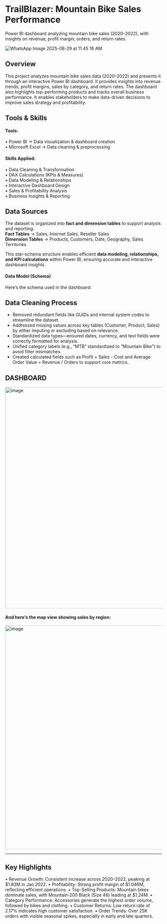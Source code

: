 # TrailBlazer: Mountain Bike Sales Performance 
Power BI dashboard analyzing mountain bike sales (2020–2022), with insights on revenue, profit margin, orders, and return rates.

![WhatsApp Image 2025-08-29 at 11 45 16 AM](https://github.com/user-attachments/assets/49ac2a0b-8c7d-4b0f-83c0-d19761adc2fb)

 ## Overview  

This project analyzes mountain bike sales data (2020–2022) and presents it through an interactive Power BI dashboard.
It provides insights into revenue trends, profit margins, sales by category, and return rates.
The dashboard also highlights top-performing products and tracks overall business performance.
It enables stakeholders to make data-driven decisions to improve sales strategy and profitability.

## Tools & Skills

#### Tools:
•	Power BI → Data visualization & dashboard creation       
•	Microsoft Excel → Data cleaning & preprocessing

#### Skills Applied:
•	Data Cleaning & Transformation          
•	DAX Calculations (KPIs & Measures)          
•	Data Modeling & Relationships                 
•	Interactive Dashboard Design                        
•	Sales & Profitability Analysis                       
•	Business Insights & Reporting  

## Data Sources

The dataset is organized into **fact and dimension tables** to support analysis and reporting:            
**Fact Tables** → Sales, Internet Sales, Reseller Sales                         
**Dimension Tables** → Products, Customers, Date, Geography, Sales Territories

This star-schema structure enables efficient **data modeling, relationships, and KPI calculations** within Power BI, ensuring accurate and interactive dashboard insights.

#### Data Model (Schema)  
Here’s the schema used in the dashboard:  

## Data Cleaning Process
- Removed redundant fields like GUIDs and internal system codes to streamline the dataset.              
- Addressed missing values across key tables (Customer, Product, Sales) by either imputing or excluding based on relevance.                
- Standardized data types—ensured dates, currency, and text fields were correctly formatted for analysis.              
- Unified category labels (e.g., “MTB” standardized to “Mountain Bike”) to avoid filter mismatches.
- Created calculated fields such as Profit = Sales - Cost and Average Order Value = Revenue / Orders to support core metrics.                      
## DASHBOARD

<img width="1267" height="712" alt="image" src="https://github.com/user-attachments/assets/8a527b3b-ec89-47b6-bebe-692903af6eb4" />

#### And here’s the map view showing sales by region:

<img width="1255" height="721" alt="image" src="https://github.com/user-attachments/assets/ddafc698-78fa-430c-bd00-d52dfe6224d4" />

---
## Key Highlights
•	Revenue Growth: Consistent increase across 2020–2022, peaking at $1.83M in Jan 2022.
•	Profitability: Strong profit margin of $1.046M, reflecting efficient operations.
•	Top-Selling Products: Mountain bikes dominate sales, with Mountain-200 Black (Size 46) leading at $1.24M.
•	Category Performance: Accessories generate the highest order volume, followed by bikes and clothing.
•	Customer Returns: Low return rate of 2.17% indicates high customer satisfaction.
•	Order Trends: Over 25K orders with visible seasonal spikes, especially in early and late quarters.


